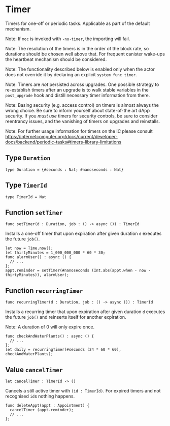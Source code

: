 # Timer

Timers for one-off or periodic tasks. Applicable as part of the default mechanism.

Note: If `moc` is invoked with `-no-timer`, the importing will fail.

Note: The resolution of the timers is in the order of the block rate,
      so durations should be chosen well above that. For frequent
      canister wake-ups the heartbeat mechanism should be considered.

Note: The functionality described below is enabled only when the actor does not override it by declaring an explicit `system func timer`.

Note: Timers are _not_ persisted across upgrades. One possible strategy
      to re-establish timers after an upgrade is to walk stable variables
      in the `post_upgrade` hook and distill necessary timer information
      from there.

Note: Basing security (e.g. access control) on timers is almost always
      the wrong choice. Be sure to inform yourself about state-of-the art
      dApp security. If you _must use_ timers for security controls, be sure
      to consider reentrancy issues, and the vanishing of timers on upgrades
      and reinstalls.

Note: For further usage information for timers on the IC please consult
      https://internetcomputer.org/docs/current/developer-docs/backend/periodic-tasks#timers-library-limitations

## Type `Duration`
``` motoko no-repl
type Duration = {#seconds : Nat; #nanoseconds : Nat}
```


## Type `TimerId`
``` motoko no-repl
type TimerId = Nat
```


## Function `setTimer`
``` motoko no-repl
func setTimer(d : Duration, job : () -> async ()) : TimerId
```

Installs a one-off timer that upon expiration after given duration `d`
executes the future `job()`.

```motoko no-repl
let now = Time.now();
let thirtyMinutes = 1_000_000_000 * 60 * 30;
func alarmUser() : async () {
  // ...
};
appt.reminder = setTimer(#nanoseconds (Int.abs(appt.when - now - thirtyMinutes)), alarmUser);
```

## Function `recurringTimer`
``` motoko no-repl
func recurringTimer(d : Duration, job : () -> async ()) : TimerId
```

Installs a recurring timer that upon expiration after given duration `d`
executes the future `job()` and reinserts itself for another expiration.

Note: A duration of 0 will only expire once.

```motoko no-repl
func checkAndWaterPlants() : async () {
  // ...
};
let daily = recurringTimer(#seconds (24 * 60 * 60), checkAndWaterPlants);
```

## Value `cancelTimer`
``` motoko no-repl
let cancelTimer : TimerId -> ()
```

Cancels a still active timer with `(id : TimerId)`. For expired timers
and not recognised `id`s nothing happens.

```motoko no-repl
func deleteAppt(appt : Appointment) {
  cancelTimer (appt.reminder);
  // ...
};
```

